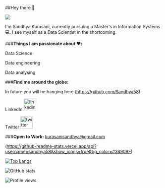##Hey there :wave:

![](https://www.behance.net/gallery/61811483/Mirabell-mermaid?tracking_source=search_projects%7Chello+world)

I'm Sandhya Kurasani, currently pursuing a Master's in Information Systems :computer:. I see myself as a Data Scientist in the shortcoming. 

###**Things I am passionate about :heart::**  

Data Science

Data engineering

Data analysing

###**Find me around the globe:** 

In future you will be hanging here (https://github.com/Sandhya58)  

LinkedIn  [<img src='https://cdn.jsdelivr.net/npm/simple-icons@3.0.1/icons/linkedin.svg' alt='linkedin' height='40'>](https://www.linkedin.com/in/https://www.linkedin.com/in/sandhyakurasani//)  

Twitter [<img src='https://cdn.jsdelivr.net/npm/simple-icons@3.0.1/icons/twitter.svg' alt='twitter' height='40'>](https://twitter.com/https://twitter.com/KurasaniSandhya)  

###**Open to Work:**
kurasanisandhya@gmail.com


(https://github-readme-stats.vercel.app/api?username=sandhya58&show_icons=true&bg_color=#38908F) 

[![Top Langs](https://github-readme-stats.vercel.app/api/top-langs/?username=Sandhya58)](https://github.com/anuraghazra/github-readme-stats)

![GitHub stats](https://github-readme-stats.vercel.app/api?username=Sandhya58&show_icons=true)   

![Profile views](https://gpvc.arturio.dev/Sandhya58) 

